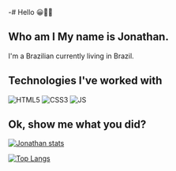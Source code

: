 -# Hello 😀👋🏼 

## Who am I My name is Jonathan. 

I'm a Brazilian currently living in Brazil. 

## Technologies I've worked with 

![HTML5](https://img.shields.io/badge/HTML5-E34F26?style=for-the-badge&logo=html5&logoColor=white) 
![CSS3](https://img.shields.io/badge/CSS3-1572B6?style=for-the-badge&logo=css3&logoColor=white) 
![JS](https://img.shields.io/badge/JavaScript-F7DF1E?style=for-the-badge&logo=javascript&logoColor=black)

## Ok, show me what you did?

[![Jonathan stats](https://github-readme-stats.vercel.app/api?username=svjonathan&count_private=true&show_icons=true&theme=dracula)](https://github.com/svjonathan)

[![Top Langs](https://github-readme-stats.vercel.app/api/top-langs/?username=svjonathan&layout=compact&theme=dracula)](https://github.com/svjonathan/github-readme-stats)
